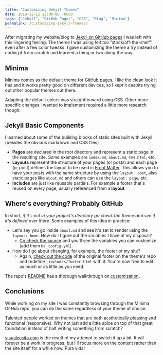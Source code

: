 ```yaml
---
title: "Customizing Jekyll Themes"
date: 2019-12-12 22:00:00 -0600
tags: ["Jekyll", "GitHub Pages", "CSS", "Blog", "Minima"]
permalink: /customizing-jekyll-themes/
---
```


After migrating my website/blog to [Jekyll on GitHub pages](/github-pages-and-jekyll/) I was left with this lingering feeling: The theme I was using felt too "stock/off-the-shelf" even after a few color tweaks. I gave customizing the theme a try instead of coding it from scratch and learned a thing or two along the way.

## Minima

[Minima](https://github.com/jekyll/minima) comes as the default theme for [GitHub pages](https://jekyllrb.com/docs/github-pages/). I like the clean look it has and it works pretty good on different devices, so I kept it despite trying out other popular themes out there. 

Adapting the default colors was straightforward using CSS. Other more specific changes I wanted to implement required a little more research though.

## Jekyll Basic Components

I learned about some of the building blocks of static sites built with Jekyll (besides the obvious markdown and CSS files)

- **Pages** are declared in the root directory and represent a static page in the resulting site. Some examples are `index.md`, `about.md`, `404.html`, etc.
- **Layouts** represent the structure of your pages (or posts) and each page (or post) defines the layout to be used in [Front Matter](https://jekyllrb.com/docs/front-matter/). This allows you to have your posts with the same structure by using the `layout: post`, also static pages like `about.md` and others can use the `layout: page`, etc.
- **Includes** are just like reusable partials. For example a footer that's reused on every page, usually referenced from a **layout**.

## Where's everything? Probably GitHub

In short, *if it's not in your project's directory go check the theme and see if it's defined over there*. Some examples of this idea in practice:

- Let's say you go inside `about.md` and see it's set to render using the `layout: home`. How do I figure out the variables I have at my disposal?
    - [Go check the source](https://github.com/jekyll/minima/blob/master/_layouts/home.html) and you'll see the variables you can customize (add them in `_config.yml`).
- How do I go about changing, for example, the footer of my site?
    - Again, [check out the code](https://github.com/jekyll/minima/blob/master/_includes/footer.html) of the original footer on the theme's repo and redefine `_includes/footer.html` with it. You're now free to edit as much or as little as you need.

The repo's [README](https://github.com/jekyll/minima/blob/v2.5.0/README.md) has a thorough walkthrough on [customization](https://github.com/jekyll/minima/blob/v2.5.0/README.md#customization).

## Conclusions

While working on my site I was constantly browsing through the Minima GitHub repo, you can do the same regardless of your theme of choice.

Talented people worked on themes that are both aesthetically pleasing and functional (responsive). Why not just add a little spice on top of that great foundation instead of half writing something from scratch?

[visualcosita.com](https://visualcosita.com/) is the result of my attempt to switch it up a bit. It will forever be a work in progress, but I'll focus more on the content rather than the site itself for a while now. Pura vida!